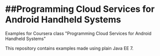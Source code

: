 ##Programming Cloud Services for Android Handheld Systems
===========

Examples for Coursera class "Programming Cloud Services for Android Handheld Systems"

This repository contains examples made using plain Java EE 7.



